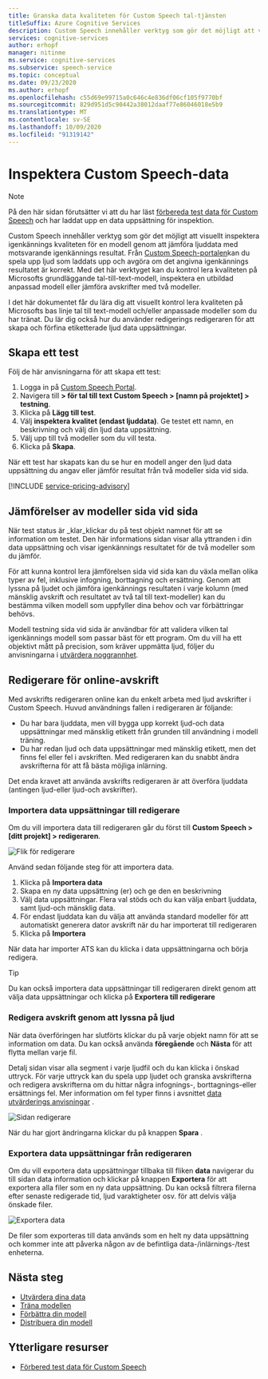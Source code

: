 ```yaml
---
title: Granska data kvaliteten för Custom Speech tal-tjänsten
titleSuffix: Azure Cognitive Services
description: Custom Speech innehåller verktyg som gör det möjligt att visuellt inspektera igenkännings kvaliteten för en modell genom att jämföra ljuddata med motsvarande igenkännings resultat. Du kan spela upp ljud som laddats upp och avgöra om det angivna igenkännings resultatet är korrekt.
services: cognitive-services
author: erhopf
manager: nitinme
ms.service: cognitive-services
ms.subservice: speech-service
ms.topic: conceptual
ms.date: 09/23/2020
ms.author: erhopf
ms.openlocfilehash: c55d69e99715a0c646c4e836df06cf105f9770bf
ms.sourcegitcommit: 829d951d5c90442a38012daaf77e86046018e5b9
ms.translationtype: MT
ms.contentlocale: sv-SE
ms.lasthandoff: 10/09/2020
ms.locfileid: "91319142"
---
```

# <a name="inspect-custom-speech-data"></a>Inspektera Custom Speech-data

> [!NOTE]
> På den här sidan förutsätter vi att du har läst [förbereda test data för Custom Speech](how-to-custom-speech-test-data.md) och har laddat upp en data uppsättning för inspektion.

Custom Speech innehåller verktyg som gör det möjligt att visuellt inspektera igenkännings kvaliteten för en modell genom att jämföra ljuddata med motsvarande igenkännings resultat. Från [Custom Speech-portalen](https://speech.microsoft.com/customspeech)kan du spela upp ljud som laddats upp och avgöra om det angivna igenkännings resultatet är korrekt. Med det här verktyget kan du kontrol lera kvaliteten på Microsofts grundläggande tal-till-text-modell, inspektera en utbildad anpassad modell eller jämföra avskrifter med två modeller.

I det här dokumentet får du lära dig att visuellt kontrol lera kvaliteten på Microsofts bas linje tal till text-modell och/eller anpassade modeller som du har tränat. Du lär dig också hur du använder redigerings redigeraren för att skapa och förfina etiketterade ljud data uppsättningar.

## <a name="create-a-test"></a>Skapa ett test

Följ de här anvisningarna för att skapa ett test:

1. Logga in på [Custom Speech Portal](https://speech.microsoft.com/customspeech).
2. Navigera till **> för tal till text Custom Speech > [namn på projektet] > testning**.
3. Klicka på **Lägg till test**.
4. Välj **inspektera kvalitet (endast ljuddata)**. Ge testet ett namn, en beskrivning och välj din ljud data uppsättning.
5. Välj upp till två modeller som du vill testa.
6. Klicka på **Skapa**.

När ett test har skapats kan du se hur en modell anger den ljud data uppsättning du angav eller jämför resultat från två modeller sida vid sida.

[!INCLUDE [service-pricing-advisory](includes/service-pricing-advisory.md)]

## <a name="side-by-side-model-comparisons"></a>Jämförelser av modeller sida vid sida

När test status är _klar_klickar du på test objekt namnet för att se information om testet. Den här informations sidan visar alla yttranden i din data uppsättning och visar igenkännings resultatet för de två modeller som du jämför.

För att kunna kontrol lera jämförelsen sida vid sida kan du växla mellan olika typer av fel, inklusive infogning, borttagning och ersättning. Genom att lyssna på ljudet och jämföra igenkännings resultaten i varje kolumn (med mänsklig avskrift och resultatet av två tal till text-modeller) kan du bestämma vilken modell som uppfyller dina behov och var förbättringar behövs.

Modell testning sida vid sida är användbar för att validera vilken tal igenkännings modell som passar bäst för ett program. Om du vill ha ett objektivt mått på precision, som kräver uppmätta ljud, följer du anvisningarna i [utvärdera noggrannhet](how-to-custom-speech-evaluate-data.md).

## <a name="online-transcription-editor"></a>Redigerare för online-avskrift

Med avskrifts redigeraren online kan du enkelt arbeta med ljud avskrifter i Custom Speech. Huvud användnings fallen i redigeraren är följande: 

* Du har bara ljuddata, men vill bygga upp korrekt ljud-och data uppsättningar med mänsklig etikett från grunden till användning i modell träning.
* Du har redan ljud och data uppsättningar med mänsklig etikett, men det finns fel eller fel i avskriften. Med redigeraren kan du snabbt ändra avskrifterna för att få bästa möjliga inlärning.

Det enda kravet att använda avskrifts redigeraren är att överföra ljuddata (antingen ljud-eller ljud-och avskrifter).

### <a name="import-datasets-to-editor"></a>Importera data uppsättningar till redigerare

Om du vill importera data till redigeraren går du först till **Custom Speech > [ditt projekt] > redigeraren**.

![Flik för redigerare](media/custom-speech/custom-speech-editor-detail.png)

Använd sedan följande steg för att importera data.

1. Klicka på **Importera data**
1. Skapa en ny data uppsättning (er) och ge den en beskrivning
1. Välj data uppsättningar. Flera val stöds och du kan välja enbart ljuddata, samt ljud-och mänsklig data.
1. För endast ljuddata kan du välja att använda standard modeller för att automatiskt generera dator avskrift när du har importerat till redigeraren
1. Klicka på **Importera**

När data har importer ATS kan du klicka i data uppsättningarna och börja redigera.

> [!TIP]
> Du kan också importera data uppsättningar till redigeraren direkt genom att välja data uppsättningar och klicka på **Exportera till redigerare**

### <a name="edit-transcription-by-listening-to-audio"></a>Redigera avskrift genom att lyssna på ljud

När data överföringen har slutförts klickar du på varje objekt namn för att se information om data. Du kan också använda **föregående** och **Nästa** för att flytta mellan varje fil.

Detalj sidan visar alla segment i varje ljudfil och du kan klicka i önskad uttryck. För varje uttryck kan du spela upp ljudet och granska avskrifterna och redigera avskrifterna om du hittar några infognings-, borttagnings-eller ersättnings fel. Mer information om fel typer finns i avsnittet [data utvärderings anvisningar](how-to-custom-speech-evaluate-data.md) .

![Sidan redigerare](media/custom-speech/custom-speech-editor.png)

När du har gjort ändringarna klickar du på knappen **Spara** .

### <a name="export-datasets-from-the-editor"></a>Exportera data uppsättningar från redigeraren

Om du vill exportera data uppsättningar tillbaka till fliken **data** navigerar du till sidan data information och klickar på knappen **Exportera** för att exportera alla filer som en ny data uppsättning. Du kan också filtrera filerna efter senaste redigerade tid, ljud varaktigheter osv. för att delvis välja önskade filer. 

![Exportera data](media/custom-speech/custom-speech-editor-export.png)

De filer som exporteras till data används som en helt ny data uppsättning och kommer inte att påverka någon av de befintliga data-/inlärnings-/test enheterna.

## <a name="next-steps"></a>Nästa steg

- [Utvärdera dina data](how-to-custom-speech-evaluate-data.md)
- [Träna modellen](how-to-custom-speech-train-model.md)
- [Förbättra din modell](how-to-custom-speech-improve-accuracy.md)
- [Distribuera din modell](how-to-custom-speech-deploy-model.md)

## <a name="additional-resources"></a>Ytterligare resurser

- [Förbered test data för Custom Speech](how-to-custom-speech-test-data.md)
